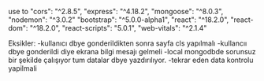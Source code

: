 use to
    "cors": "^2.8.5",
    "express": "^4.18.2",
    "mongoose": "^8.0.3",
    "nodemon": "^3.0.2"
    "bootstrap": "^5.0.0-alpha1",
    "react": "^18.2.0",
    "react-dom": "^18.2.0",
    "react-scripts": "5.0.1",
    "web-vitals": "^2.1.4"


Eksikler:
-kullanıcı dbye gonderildikten sonra sayfa cls yapılmalı
-kullancıı dbye gonderildi diye ekrana bilgi mesajı gelmeli
-local mongodbde sorunsuz bir şekilde çalışıyor tum datalar dbye yazdırılıyor.
-tekrar eden data kontrolu yapilmali

